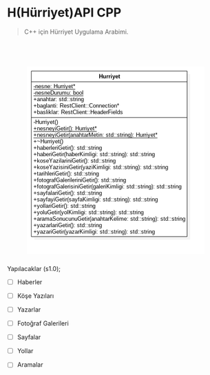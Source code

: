 # H(Hürriyet)API CPP
> C++ için Hürriyet Uygulama Arabimi.

<h1 align="center">
    <br>
    <img src="https://github.com/nuriu/hapicpp/blob/develop/uml.png" alt="UML Diyagramı">
    <br>
</h1>

Yapılacaklar (s1.0);

- [ ] Haberler

- [ ] Köşe Yazıları

- [ ] Yazarlar

- [ ] Fotoğraf Galerileri

- [ ] Sayfalar

- [ ] Yollar

- [ ] Aramalar
